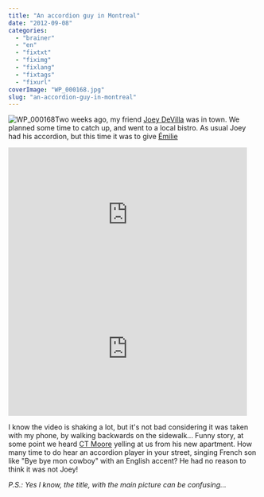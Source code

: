```yaml
---
title: "An accordion guy in Montreal"
date: "2012-09-08"
categories: 
  - "brainer"
  - "en"
  - "fixtxt"
  - "fiximg"
  - "fixlang"
  - "fixtags"
  - "fixurl"
coverImage: "WP_000168.jpg"
slug: "an-accordion-guy-in-montreal"
---
```


![](images/WP_000168.jpg "WP_000168")Two weeks ago, my friend [Joey DeVilla](https://joeydevilla.com) was in town. We planned some time to catch up, and went to a local bistro. As usual Joey had his accordion, but this time it was to give [Émilie](https://twitter.com/EmilieJolie)

<iframe width="480" height="270" src="https://www.youtube.com/embed/cVXIrzMR0bA?feature=oembed" frameborder="0" allowfullscreen></iframe>

<iframe width="480" height="270" src="https://www.youtube.com/embed/UcBvtHK09nY?feature=oembed" frameborder="0" allowfullscreen></iframe>

I know the video is shaking a lot, but it's not bad considering it was taken with my phone, by walking backwards on the sidewalk... Funny story, at some point we heard [CT Moore](https://www.gypsybandito.com/) yelling at us from his new apartment. How many time to do hear an accordion player in your street, singing French son like "Bye bye mon cowboy" with an English accent? He had no reason to think it was not Joey!

_P.S.: Yes I know, the title, with the main picture can be confusing..._
